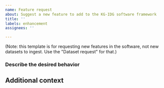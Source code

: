 ```yaml
---
name: Feature request
about: Suggest a new feature to add to the KG-IDG software framework
title: ''
labels: enhancement
assignees: ''

---
```

(Note: this template is for requesting new features in the software, not new datasets to ingest. Use the "Dataset request" for that.)

### Describe the desired behavior

## Additional context

